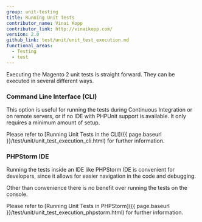 ```yaml
---
group: unit-testing
title: Running Unit Tests
contributor_name: Vinai Kopp
contributor_link: http://vinaikopp.com/
version: 2.0
github_link: test/unit/unit_test_execution.md
functional_areas:
  - Testing
  - test
---
```


Executing the Magento 2 unit tests is straight forward.
They can be executed in several different ways.

### Command Line Interface (CLI)  

This option is useful for running the tests during Continuous Integration or on remote servers, or if no IDE with PHPUnit support is available. It only requires a minimum amount of setup.  

Please refer to [Running Unit Tests in the CLI]({{ page.baseurl }}/test/unit/unit_test_execution_cli.html) for further information.

### PHPStorm IDE  
Running the tests inside an IDE like PHPStorm IDE is convenient for developers, since it allows for easier navigation in the code and debugging.

Other than convenience there is no benefit over running the tests on the console.

Please refer to [Running Unit Tests in PHPStorm]({{ page.baseurl }}/test/unit/unit_test_execution_phpstorm.html) for further information.
